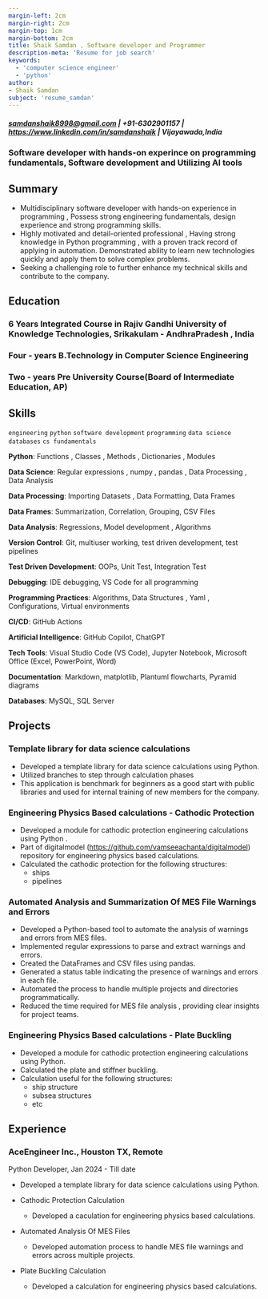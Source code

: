 ```yaml
---
margin-left: 2cm
margin-right: 2cm
margin-top: 1cm
margin-bottom: 2cm
title: Shaik Samdan , Software developer and Programmer
description-meta: 'Resume for job search'
keywords:
  - 'computer science engineer'
  - 'python'
author:
- Shaik Samdan
subject: 'resume_samdan'
---
```

##### <samdanshaik8998@gmail.com> |  +91-6302901157  | <https://www.linkedin.com/in/samdanshaik> | Vijayawada,India

### Software developer with hands-on experince on programming fundamentals, Software development and Utilizing AI tools

## Summary

- Multidisciplinary  software developer with hands-on experience in programming , Possess strong engineering fundamentals, design experience and strong programming skills.
- Highly motivated and detail-oriented professional , Having strong knowledge in Python programming , with a proven track record of applying in automation. Demonstrated ability to learn new technologies quickly and apply them to solve complex problems.
- Seeking a challenging role to further enhance my technical skills and contribute to the company.
  
## Education

### 6 Years Integrated Course in Rajiv Gandhi University of Knowledge Technologies, Srikakulam - AndhraPradesh , India

### Four - years B.Technology in Computer Science Engineering 

### Two - years Pre University Course(Board of Intermediate Education, AP)

## Skills

```engineering```
```python```
```software development```
```programming```
```data science```
```databases```
```cs fundamentals```

**Python**: Functions , Classes , Methods , Dictionaries , Modules 

**Data Science**: Regular expressions , numpy , pandas , Data Processing , Data Analysis

**Data Processing**: Importing Datasets , Data Formatting, Data Frames

**Data Frames**: Summarization, Correlation, Grouping, CSV Files

**Data Analysis**: Regressions, Model development , Algorithms 

**Version Control**: Git, multiuser working, test driven development, test pipelines

**Test Driven Development**: OOPs, Unit Test, Integration Test

**Debugging**: IDE debugging, VS Code for all programming

**Programming Practices**: Algorithms, Data Structures , Yaml , Configurations, Virtual environments 

**CI/CD**: GitHub Actions

**Artificial Intelligence**: GitHub Copilot, ChatGPT

**Tech Tools**: Visual Studio Code (VS Code), Jupyter Notebook, Microsoft Office (Excel, PowerPoint, Word)

**Documentation**: Markdown, matplotlib, Plantuml flowcharts, Pyramid diagrams

**Databases**: MySQL, SQL Server


## Projects

### Template library for data science calculations

- Developed a template library for data science calculations using Python.
- Utilized branches to step through calculation phases
- This application is benchmark for beginners as a good  start with public libraries and used for internal training of new members for the company.

### Engineering Physics Based calculations - Cathodic Protection

- Developed a module for cathodic protection engineering calculations using Python .
- Part of digitalmodel (<https://github.com/vamseeachanta/digitalmodel>) repository for engineering physics based calculations.
- Calculated the cathodic protection for the following structures:
  - ships
  - pipelines

### Automated Analysis and Summarization Of MES File Warnings and Errors

- Developed a Python-based tool to automate the analysis of warnings and errors from MES files.
- Implemented regular expressions to parse and extract warnings and errors.
- Created the DataFrames and CSV files using pandas.
- Generated a status table indicating the presence of warnings and errors in each file.
- Automated the process to handle multiple projects and directories programmatically.
- Reduced the time required for MES file analysis , providing clear insights for project teams.

### Engineering Physics Based calculations - Plate Buckling

- Developed a module for cathodic protection engineering calculations using Python.
- Calculated the plate and stiffner buckling.
- Calculation useful for the following structures:
  - ship structure
  - subsea structures
  - etc

## Experience

### AceEngineer Inc., Houston TX, Remote

Python Developer, Jan 2024 - Till date

- Developed a template library for data science calculations using Python.

- Cathodic Protection Calculation
  - Developed a caculation for engineering physics based calculations.

- Automated Analysis Of MES Files
  - Developed automation process to handle MES file warnings and errors across multiple projects.

- Plate Buckling Calculation
  - Developed a calculation for engineering physics based calculations.